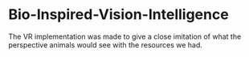 # Bio-Inspired-Vision-Intelligence
The VR implementation was made to give a close imitation of what the perspective animals would see with the resources we had.
